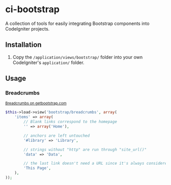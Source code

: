 ci-bootstrap
=============

A collection of tools for easily integrating Bootstrap components into CodeIgniter projects.


## Installation

1. Copy the `/application/views/bootstrap/` folder into your own CodeIgniter's `application/` folder.


## Usage

### Breadcrumbs
<small>[Breadcrumbs on getbootstrap.com](http://getbootstrap.com/components/#breadcrumbs)</small>

```php
$this->load->view('bootstrap/breadcrumbs', array(
	'items' => array(
		// Blank links correspond to the homepage
		'' => array('Home'),

		// anchors are left untouched
		'#library' => 'Library',

		// strings without "http" are run through "site_url()"
		'data' => 'Data',

		// the last link doesn't need a URL since it's always considered active
		'This Page',
	),
));
```
